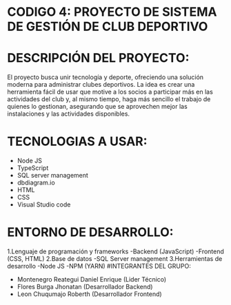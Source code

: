 # CODIGO 4: PROYECTO DE SISTEMA DE GESTIÓN DE CLUB DEPORTIVO
# DESCRIPCIÓN DEL PROYECTO:
El proyecto busca unir tecnología y deporte, ofreciendo una solución moderna para administrar clubes deportivos. La idea es crear una herramienta fácil de usar que motive a los socios a participar más en las actividades del club y, al mismo tiempo, haga más sencillo el trabajo de quienes lo gestionan, asegurando que se aprovechen mejor las instalaciones y las actividades disponibles.
# TECNOLOGIAS A USAR:
- Node JS
- TypeScript
- SQL server management
- dbdiagram.io
- HTML
- CSS
- Visual Studio code
# ENTORNO DE DESARROLLO:
1.Lenguaje de programación y frameworks
-Backend (JavaScript)
-Frontend (CSS, HTML)
2.Base de datos
-SQL Server management
3.Herramientas de desarrollo
-Node JS
-NPM (YARN)
#INTEGRANTES DEL GRUPO:
- Montenegro Reategui Daniel Enrique (Lider Técnico)
- Flores Burga Jhonatan (Desarrollador Backend)
- Leon Chuqumajo Roberth (Desarrollador Frontend)
